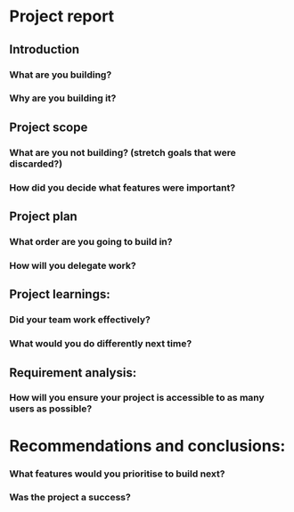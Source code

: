 # Project report


## Introduction

### What are you building?



### Why are you building it?



## Project scope


### What are you not building? (stretch goals that were discarded?)

### How did you decide what features were important?



## Project plan



### What order are you going to build in?
### How will you delegate work?







## Project learnings:

### Did your team work effectively?


### What would you do differently next time?



## Requirement analysis:

### How will you ensure your project is accessible to as many users as possible?






# Recommendations and conclusions:

### What features would you prioritise to build next?


### Was the project a success?
